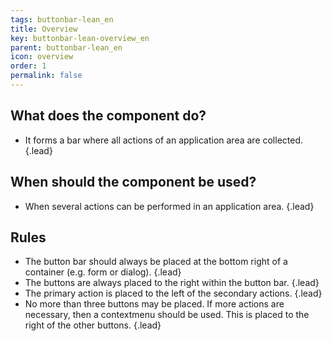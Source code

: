 ```yaml
---
tags: buttonbar-lean_en
title: Overview
key: buttonbar-lean-overview_en
parent: buttonbar-lean_en
icon: overview
order: 1
permalink: false  
---
```


## What does the component do?
* It forms a bar where all actions of an application area are collected. {.lead}

## When should the component be used?
* When several actions can be performed in an application area. {.lead}

## Rules
* The button bar should always be placed at the bottom right of a container (e.g. form or dialog). {.lead}
* The buttons are always placed to the right within the button bar. {.lead}
* The primary action is placed to the left of the secondary actions. {.lead}
* No more than three <sbb-link variant="inline" type="button" href="/en/design-system/lean/components/button/">buttons</sbb-link>  may be placed. If more actions are necessary, then a <sbb-link variant="inline" type="button" href="/en/design-system/lean/components/contextmenu/">contextmenu</sbb-link> should be used. This is placed to the right of the other buttons. {.lead}
